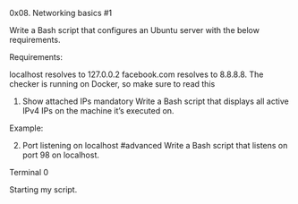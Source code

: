 0x08. Networking basics #1


Write a Bash script that configures an Ubuntu server with the below requirements.

Requirements:

localhost resolves to 127.0.0.2
facebook.com resolves to 8.8.8.8.
The checker is running on Docker, so make sure to read this

1. Show attached IPs
mandatory
Write a Bash script that displays all active IPv4 IPs on the machine it’s executed on.

Example:

2. Port listening on localhost
#advanced
Write a Bash script that listens on port 98 on localhost.

Terminal 0

Starting my script.

